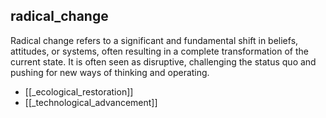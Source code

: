 ## radical_change
Radical change refers to a significant and fundamental shift in beliefs, attitudes, or systems, often resulting in a complete transformation of the current state. It is often seen as disruptive, challenging the status quo and pushing for new ways of thinking and operating.


- [[_ecological_restoration]]
- [[_technological_advancement]]